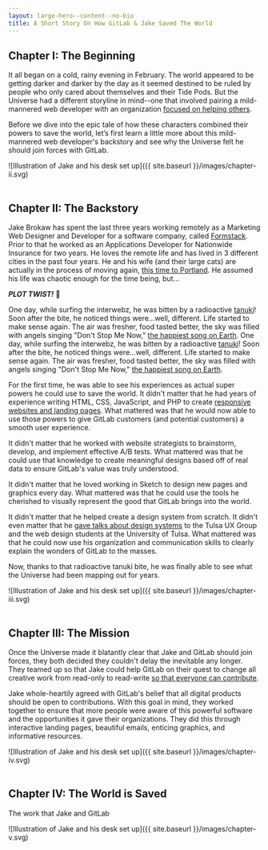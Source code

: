 ```yaml
---
layout: large-hero--content--no-bio
title: A Short Story On How GitLab & Jake Saved The World
---
```


## Chapter I: The Beginning

It all began on a cold, rainy evening in February. The world appeared to be getting darker and darker by the day as it seemed destined to be ruled by people who only cared about themselves and their Tide Pods. But the Universe had a different storyline in mind--one that involved pairing a mild-mannered web developer with an organization [focused on helping others](https://about.gitlab.com/handbook/values/#collaboration).

Before we dive into the epic tale of how these characters combined their powers to save the world, let’s first learn a little more about this mild-mannered web developer's backstory and see why the Universe felt he should join forces with GitLab.

![Illustration of Jake and his desk set up]({{ site.baseurl }}/images/chapter-ii.svg)
<br>
<br>

## Chapter II: The Backstory

Jake Brokaw has spent the last three years working remotely as a Marketing Web Designer and Developer for a software company, called [Formstack](https://formstack.com). Prior to that he worked as an Applications Developer for Nationwide Insurance for two years. He loves the remote life and has lived in 3 different cities in the past four years. He and his wife (and their large cats) are actually in the process of moving again, [this time to Portland](/moving-to-the-northwest). He assumed his life was chaotic enough for the time being, but...

_**PLOT TWIST!**_ 💨

One day, while surfing the interwebz, he was bitten by a radioactive [tanuki](https://about.gitlab.com/about/#logo)! Soon after the bite, he noticed things were...well, different. Life started to make sense again. The air was fresher, food tasted better, the sky was filled with angels singing "Don't Stop Me Now," <a href="https://www.good.is/articles/happiest-song-on-earth" target="_blank" md_>the happiest song on Earth</a>.
One day, while surfing the interwebz, he was bitten by a radioactive [tanuki](https://about.gitlab.com/about/#logo)! Soon after the bite, he noticed things were...well, different. Life started to make sense again. The air was fresher, food tasted better, the sky was filled with angels singing "Don't Stop Me Now," <a href="https://www.good.is/articles/happiest-song-on-earth" target="_blank" md_>the happiest song on Earth</a>.

For the first time, he was able to see his experiences as actual super powers he could use to save the world. It didn't matter that he had years of experience writing HTML, CSS, JavaScript, and PHP to create <a href="/work" target="_blank" md_>responsive websites and landing pages</a>. What mattered was that he would now able to use those powers to give GitLab customers (and potential customers) a smooth user experience.

It didn't matter that he worked with website strategists to brainstorm, develop, and implement effective A/B tests. What mattered was that he could use that knowledge to create meaningful designs based off of real data to ensure GitLab's value was truly understood.

It didn't matter that he loved working in Sketch to design new pages and graphics every day. What mattered was that he could use the tools he cherished to visually represent the good that GitLab brings into the world.

It didn't matter that he helped create a design system from scratch. It didn't even matter that he <a href="https://www.instagram.com/p/BaG8lvUlkcj/?taken-by=jacobrokaw" target="_blank" md_>gave talks about design systems</a> to the Tulsa UX Group and the web design students at the University of Tulsa. What mattered was that he could now use his organization and communication skills to clearly explain the wonders of GitLab to the masses.

Now, thanks to that radioactive tanuki bite, he was finally able to see what the Universe had been mapping out for years.

![Illustration of Jake and his desk set up]({{ site.baseurl }}/images/chapter-iii.svg)
<br>
<br>

## Chapter III: The Mission

Once the Universe made it blatantly clear that Jake and GitLab should join forces, they both decided they couldn't delay the inevitable any longer. They teamed up so that Jake could help GitLab on their quest to change all creative work from read-only to read-write <a href="https://about.gitlab.com/strategy/#mission" target="_blank" md_>so that everyone can contribute</a>.

Jake whole-heartily agreed with GitLab's belief that all digital products should be open to contributions. With this goal in mind, they worked together to ensure that more people were aware of this powerful software and the opportunities it gave their organizations. They did this through interactive landing pages, beautiful emails, enticing graphics, and informative resources.

![Illustration of Jake and his desk set up]({{ site.baseurl }}/images/chapter-iv.svg)
<br>
<br>


## Chapter IV: The World is Saved

The work that Jake and GitLab

![Illustration of Jake and his desk set up]({{ site.baseurl }}/images/chapter-v.svg)
<br>
<br>
